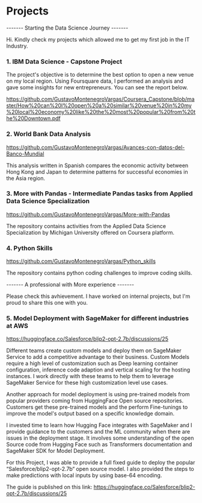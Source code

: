 # Projects

------- Starting the Data Science Journey ------- 

Hi. Kindly check my projects which allowed me to get my first job in the IT Industry.

### 1. IBM Data Science - Capstone Project

The project's objective is to determine the best option to open a new venue on my local region. Using Foursquare data, I performed an analysis and gave some insights for new entrepreneurs. You can see the report below.

https://github.com/GustavoMontenegroVargas/Coursera_Capstone/blob/master/How%20can%20I%20open%20a%20similar%20venue%20in%20my%20local%20economy%20like%20the%20most%20popular%20from%20the%20Downtown.pdf

### 2. World Bank Data Analysis

https://github.com/GustavoMontenegroVargas/Avances-con-datos-del-Banco-Mundial

This analysis written in Spanish compares the economic activity between Hong Kong and Japan to determine patterns for successful economies in the Asia region.

### 3. More with Pandas - Intermediate Pandas tasks from Applied Data Science Specialization

https://github.com/GustavoMontenegroVargas/More-with-Pandas

The repository contains activities from the Applied Data Science Specialization by Michigan University offered on Coursera platform.

### 4. Python Skills

https://github.com/GustavoMontenegroVargas/Python_skills

The repository contains python coding challenges to improve coding skills.

------- A professional with More experience ------- 

Please check this avhievement. I have worked on internal projects, but I'm proud to share this one with you. 

### 5. Model Deployment with SageMaker for different industries at AWS
https://huggingface.co/Salesforce/blip2-opt-2.7b/discussions/25

Different teams create custom models and deploy them on SageMaker Service to add a competitive advantage to their
business. Custom Models require a high level of customization such as Deep learning container configuration, inference code
adaption and vertical scaling for the hosting instances. I work directly with these teams to help them to leverage SageMaker
Service for these high customization level use cases.

Another approach for model deployment is using pre-trained models from popular providers coming from HuggingFace
Open source repositories. Customers get these pre-trained models and the perform Fine-tunings to improve the model's
output based on a specific knowledge domain.

I invested time to learn how Hugging Face integrates with SageMaker and I provide guidance to the customers and the
ML community when there are issues in the deployment stage. It involves some understanding of the open Source code from 
Hugging Face such as Transformers documentation and SageMaker SDK for Model Deployment.

For this Project, I was able to provide a full fixed guide to deploy the popular “Salesforce/blip2-opt-2.7b“ open source model. 
I also provided the steps to make predictions with local inputs by using base-64 encoding.

The guide is published on this link: https://huggingface.co/Salesforce/blip2-opt-2.7b/discussions/25
